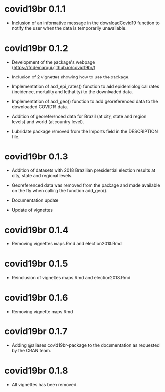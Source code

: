 # covid19br 0.1.1 

- Inclusion of an informative message in the downloadCovid19 function to notify the user when the data is temporarily unavailable.

# covid19br 0.1.2

- Development of the package's webpage (https://fndemarqui.github.io/covid19br/)

- Inclusion of 2 vignettes showing how to use the package.

- Implementation of add_epi_rates() function to add epidemiological rates (incidence, mortality and lethatity) to the downloaded data.

- Implementation of add_geo() function to add georeferenced data to the downloaded COVID19 data.

- Addition of georeferenced data for Brazil (at city, state and region levels) and world (at country level).

- Lubridate package removed from the Imports field in the DESCRIPTION file.


# covid19br 0.1.3

- Addition of datasets with 2018 Brazilian presidential election results at city, state and regional levels.

- Georeferenced data was removed from the package and made available on the fly when calling the function add_geo().

- Documentation update

- Update of vignettes


# covid19br 0.1.4

- Removing vignettes maps.Rmd and election2018.Rmd


# covid19br 0.1.5

- Reinclusion of vignettes maps.Rmd and election2018.Rmd


# covid19br 0.1.6

- Removing vignette maps.Rmd


# covid19br 0.1.7

- Adding @aliases covid19br-package to the documentation as requested by the CRAN team.

# covid19br 0.1.8

- All vignettes has been removed.
